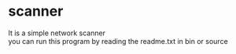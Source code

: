 # scanner
It is a simple network scanner  
you can run this program by reading the readme.txt in bin or source
